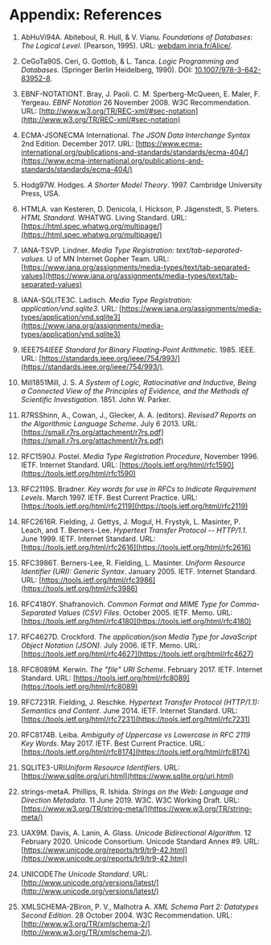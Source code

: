 # Appendix: References

<div class="biblio">

1. <span class="bibkey" id="AbHuVi94">AbHuVi94</span>A. Abiteboul, R. Hull, & V. Vianu. _Foundations of Databases: The Logical Level_. (Pearson, 1995). URL: [webdam.inria.fr/Alice/](http://webdam.inria.fr/Alice/).

2. <span class="bibkey" id="CeGoTa90">CeGoTa90</span>S. Ceri, G. Gottlob, & L. Tanca. _Logic Programming and Databases_. (Springer Berlin Heidelberg, 1990). DOI: [10.1007/978-3-642-83952-8](https://link.springer.com/book/10.1007/978-3-642-83952-8).

3. <span class="bibkey" id="EBNF-NOTATION">EBNF-NOTATION</span>T. Bray, J. Paoli. C. M. Sperberg-McQueen, E. Maler, F. Yergeau. _EBNF Notation_ 26 November 2008. W3C Recommendation. URL: [http://www.w3.org/TR/REC-xml/#sec-notation](http://www.w3.org/TR/REC-xml/#sec-notation)

3. <span class="bibkey" id="ECMA-JSON">ECMA-JSON</span>ECMA International. _The JSON Data
Interchange Syntax_ 2nd Edition. December 2017. URL: [https://www.ecma-international.org/publications-and-standards/standards/ecma-404/](https://www.ecma-international.org/publications-and-standards/standards/ecma-404/)

21. <span class="bibkey" id="Hodg97">Hodg97</span>W. Hodges. _A Shorter Model Theory_. 1997. Cambridge University Press, USA.

4. <span class="bibkey" id="HTML">HTML</span>A. van Kesteren, D. Denicola, I. Hickson, P. Jägenstedt, S. Pieters. _HTML Standard_. WHATWG. Living Standard. URL: [https://html.spec.whatwg.org/multipage/](https://html.spec.whatwg.org/multipage/)

5. <span class="bibkey" id="IANA-TSV">IANA-TSV</span>P. Lindner. _Media Type Registration: text/tab-separated-values_. U of MN Internet Gopher Team. URL: [https://www.iana.org/assignments/media-types/text/tab-separated-values](https://www.iana.org/assignments/media-types/text/tab-separated-values) 

5. <span class="bibkey" id="IANA-SQLITE3">IANA-SQLITE3</span>C. Ladisch.
   _Media Type Registration: application/vnd.sqlite3_. URL: [https://www.iana.org/assignments/media-types/application/vnd.sqlite3](https://www.iana.org/assignments/media-types/application/vnd.sqlite3) 

6. <span class="bibkey" id="IEEE754">IEEE754</span>_IEEE Standard for Binary Floating-Point Arithmetic_. 1985. IEEE. URL: [https://standards.ieee.org/ieee/754/993/](https://standards.ieee.org/ieee/754/993/).

7. <span class="bibkey" id="Mill1851">Mill1851</span>Mill, J. S. _A System of Logic, Ratiocinative and Inductive, Being a Connected View of the Principles of Evidence, and the Methods of Scientific Investigation_. 1851. John W. Parker.

8. <span class="bibkey" id="R7RS">R7RS</span>Shinn, A., Cowan, J., Glecker, A. A. (editors). _Revised7 Reports on the Algorithmic Language Scheme_. July 6 2013. URL: [https://small.r7rs.org/attachment/r7rs.pdf](https://small.r7rs.org/attachment/r7rs.pdf)

9. <span class="bibkey" id="RFC1590">RFC1590</span>J. Postel. _Media Type Registration Procedure_, November 1996. IETF. Internet Standard. URL: [https://tools.ietf.org/html/rfc1590](https://tools.ietf.org/html/rfc1590)

10. <span class="bibkey" id="RFC2119">RFC2119</span>S. Bradner. _Key words for use in RFCs to Indicate Requirement Levels_. March 1997. IETF. Best Current Practice. URL: [https://tools.ietf.org/html/rfc2119](https://tools.ietf.org/html/rfc2119)

11. <span class="bibkey" id="RFC2616">RFC2616</span>R. Fielding, J. Gettys, J. Mogul, H. Frystyk, L. Masinter, P. Leach, and T. Berners-Lee. _Hypertext Transfer Protocol -- HTTP/1.1_. June 1999. IETF. Internet Standard. URL: [https://tools.ietf.org/html/rfc2616](https://tools.ietf.org/html/rfc2616)

12. <span class="bibkey" id="RFC3986">RFC3986</span>T. Berners-Lee, R. Fielding, L. Masinter. _Uniform Resource Identifier (URI): Generic Syntax_. January 2005. IETF. Internet Standard. URL: [https://tools.ietf.org/html/rfc3986](https://tools.ietf.org/html/rfc3986)

13. <span class="bibkey" id="RFC4180">RFC4180</span>Y. Shafranovich. _Common Format and MIME Type for Comma-Separated Values (CSV) Files_. October 2005. IETF. Memo. URL: [https://tools.ietf.org/html/rfc4180](https://tools.ietf.org/html/rfc4180)

14. <span class="bibkey" id="RFC4627">RFC4627</span>D. Crockford. _The application/json Media Type for JavaScript Object Notation (JSON)_. July 2006. IETF. Memo. URL: [https://tools.ietf.org/html/rfc4627](https://tools.ietf.org/html/rfc4627)

15. <span class="bibkey" id="RFC8174">RFC8089</span>M. Kerwin. _The "file" URI Scheme_. February 2017. IETF. Internet Standard. URL: [https://tools.ietf.org/html/rfc8089](https://tools.ietf.org/html/rfc8089)

15. <span class="bibkey" id="RFC7231">RFC7231</span>R. Fielding, J. Reschke. _Hypertext Transfer Protocol (HTTP/1.1): Semantics and Content_. June 2014. IETF. Internet Standard. URL: [https://tools.ietf.org/html/rfc7231](https://tools.ietf.org/html/rfc7231)

16. <span class="bibkey" id="RFC8174">RFC8174</span>B. Leiba. _Ambiguity of Uppercase vs Lowercase in RFC 2119 Key Words_. May 2017. IETF. Best Current Practice. URL: [https://tools.ietf.org/html/rfc8174](https://tools.ietf.org/html/rfc8174)

17. <span class="bibkey" id="SQLITE3-URI">SQLITE3-URI</span>_Uniform Resource Identifiers_. URL: [https://www.sqlite.org/uri.html](https://www.sqlite.org/uri.html)

18. <span class="bibkey" id="strings-meta">strings-meta</span>A. Phillips, R. Ishida. _Strings on the Web: Language and Direction Metadata_. 11 June 2019. W3C. W3C Working Draft. URL: [https://www.w3.org/TR/string-meta/](https://www.w3.org/TR/string-meta/)

19. <span class="bibkey" id="UAX9">UAX9</span>M. Davis, A. Lanin, A. Glass. _Unicode Bidirectional Algorithm_. 12 February 2020. Unicode Consortium. Unicode Standard Annex #9. URL: [https://www.unicode.org/reports/tr9/tr9-42.html](https://www.unicode.org/reports/tr9/tr9-42.html)

20. <span class="bibkey" id="UNICODE">UNICODE</span>_The Unicode Standard_. URL: [http://www.unicode.org/versions/latest/](http://www.unicode.org/versions/latest/)

22. <span class="bibkey" id="XMLSCHEMA-2">XMLSCHEMA-2</span>Biron, P. V.,  Malhotra A. _XML Schema Part 2: Datatypes Second Edition_. 28 October 2004. W3C Recommendation. URL: [http://www.w3.org/TR/xmlschema-2/](http://www.w3.org/TR/xmlschema-2/).

</div>
